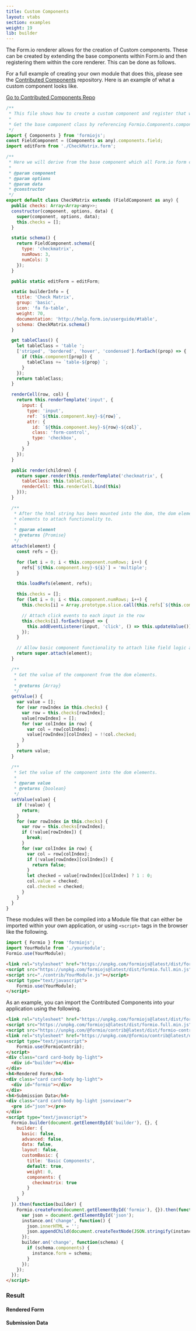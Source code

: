 ```yaml
---
title: Custom Components
layout: vtabs
section: examples
weight: 19
lib: builder
---
```

The Form.io renderer allows for the creation of Custom components. These can be created by extending the base components within Form.io and then registering them within the core renderer. This can be done as follows.

For a full example of creating your own module that does this, please see the [Contributed Components](https://github.com/formio/contrib) repository. Here is an example of what a custom component looks like.

<a class="btn btn-primary" target="_blank" href="https://github.com/formio/contrib">Go to Contributed Components Repo</a>

```js
/**
 * This file shows how to create a custom component and register that within an Angular application.
 *
 * Get the base component class by referencing Formio.Components.components map.
 */
import { Components } from 'formiojs';
const FieldComponent = (Components as any).components.field;
import editForm from './CheckMatrix.form';

/**
 * Here we will derive from the base component which all Form.io form components derive from.
 *
 * @param component
 * @param options
 * @param data
 * @constructor
 */
export default class CheckMatrix extends (FieldComponent as any) {
  public checks: Array<Array<any>>;
  constructor(component, options, data) {
    super(component, options, data);
    this.checks = [];
  }

  static schema() {
    return FieldComponent.schema({
      type: 'checkmatrix',
      numRows: 3,
      numCols: 3
    });
  }

  public static editForm = editForm;

  static builderInfo = {
    title: 'Check Matrix',
    group: 'basic',
    icon: 'fa fa-table',
    weight: 70,
    documentation: 'http://help.form.io/userguide/#table',
    schema: CheckMatrix.schema()
  }

  get tableClass() {
    let tableClass = 'table ';
    ['striped', 'bordered', 'hover', 'condensed'].forEach((prop) => {
      if (this.component[prop]) {
        tableClass += `table-${prop} `;
      }
    });
    return tableClass;
  }

  renderCell(row, col) {
    return this.renderTemplate('input', {
      input: {
        type: 'input',
        ref: `${this.component.key}-${row}`,
        attr: {
          id: `${this.component.key}-${row}-${col}`,
          class: 'form-control',
          type: 'checkbox',
        }
      }
    });
  }

  public render(children) {
    return super.render(this.renderTemplate('checkmatrix', {
      tableClass: this.tableClass,
      renderCell: this.renderCell.bind(this)
    }));
  }

  /**
   * After the html string has been mounted into the dom, the dom element is returned here. Use refs to find specific
   * elements to attach functionality to.
   *
   * @param element
   * @returns {Promise}
   */
  attach(element) {
    const refs = {};

    for (let i = 0; i < this.component.numRows; i++) {
      refs[`${this.component.key}-${i}`] = 'multiple';
    }

    this.loadRefs(element, refs);

    this.checks = [];
    for (let i = 0; i < this.component.numRows; i++) {
      this.checks[i] = Array.prototype.slice.call(this.refs[`${this.component.key}-${i}`], 0);

      // Attach click events to each input in the row
      this.checks[i].forEach(input => {
        this.addEventListener(input, 'click', () => this.updateValue())
      });
    }

    // Allow basic component functionality to attach like field logic and tooltips.
    return super.attach(element);
  }

  /**
   * Get the value of the component from the dom elements.
   *
   * @returns {Array}
   */
  getValue() {
    var value = [];
    for (var rowIndex in this.checks) {
      var row = this.checks[rowIndex];
      value[rowIndex] = [];
      for (var colIndex in row) {
        var col = row[colIndex];
        value[rowIndex][colIndex] = !!col.checked;
      }
    }
    return value;
  }

  /**
   * Set the value of the component into the dom elements.
   *
   * @param value
   * @returns {boolean}
   */
  setValue(value) {
    if (!value) {
      return;
    }
    for (var rowIndex in this.checks) {
      var row = this.checks[rowIndex];
      if (!value[rowIndex]) {
        break;
      }
      for (var colIndex in row) {
        var col = row[colIndex];
        if (!value[rowIndex][colIndex]) {
          return false;
        }
        let checked = value[rowIndex][colIndex] ? 1 : 0;
        col.value = checked;
        col.checked = checked;
      }
    }
  }
}
```

These modules will then be compiled into a Module file that can either be imported within your own application, or using ```<script>``` tags in the browser like the following.

```js
import { Formio } from 'formiojs';
import YourModule from './yourmodule';
Formio.use(YourModule);
```

```html
<link rel="stylesheet" href="https://unpkg.com/formiojs@latest/dist/formio.full.min.css">
<script src="https://unpkg.com/formiojs@latest/dist/formio.full.min.js"></script>
<script src="./contrib/YourModule.js"></script>
<script type="text/javascript">
    Formio.use(YourModule);
</script>
```

As an example, you can import the Contributed Components into your application using the following.

```html
<link rel="stylesheet" href="https://unpkg.com/formiojs@latest/dist/formio.full.min.css">
<script src="https://unpkg.com/formiojs@latest/dist/formio.full.min.js"></script>
<script src="https://unpkg.com/@formio/contrib@latest/dist/formio-contrib.min.js"></script>
<link rel="stylesheet" href="https://unpkg.com/@formio/contrib@latest/dist/formio-contrib.css">
<script type="text/javascript">
    Formio.use(FormioContrib);
</script>
<div class="card card-body bg-light">
  <div id="builder"></div>
</div>
<h4>Rendered Form</h4>
<div class="card card-body bg-light">
  <div id="formio"></div>
</div>
<h4>Submission Data</h4>
<div class="card card-body bg-light jsonviewer">
  <pre id="json"></pre>
</div>
<script type="text/javascript">
  Formio.builder(document.getElementById('builder'), {}, {
    builder: {
      basic: false,
      advanced: false,
      data: false,
      layout: false,
      customBasic: {
        title: 'Basic Components',
        default: true,
        weight: 0,
        components: {
          checkmatrix: true
        }
      }
    }
  }).then(function(builder) {
    Formio.createForm(document.getElementById('formio'), {}).then(function(instance) {
      var json = document.getElementById('json');
      instance.on('change', function() {
        json.innerHTML = '';
        json.appendChild(document.createTextNode(JSON.stringify(instance.submission, null, 4)));
      });
      builder.on('change', function(schema) {
        if (schema.components) {
          instance.form = schema;
        }
      });
    });
  });
</script>
```

<h3>Result</h3>
<script src="https://unpkg.com/@formio/contrib@latest/dist/formio-contrib.min.js"></script>
<link rel="stylesheet" href="https://unpkg.com/@formio/contrib@latest/dist/formio-contrib.css">
<script type="text/javascript">
    Formio.use(FormioContrib);
</script>
<div class="card card-body bg-light">
  <div id="builder"></div>
</div>
<h4>Rendered Form</h4>
<div class="card card-body bg-light">
  <div id="formio"></div>
</div>
<h4>Submission Data</h4>
<div class="card card-body bg-light jsonviewer">
  <pre id="json"></pre>
</div>
<script type="text/javascript">
  Formio.builder(document.getElementById('builder'), {}, {
    builder: {
      basic: false,
      advanced: false,
      data: false,
      layout: false,
      customBasic: {
        title: 'Basic Components',
        default: true,
        weight: 0,
        components: {
          checkmatrix: true
        }
      }
    }
  }).then(function(builder) {
    Formio.createForm(document.getElementById('formio'), {}).then(function(instance) {
      var json = document.getElementById('json');
      instance.on('change', function() {
        json.innerHTML = '';
        json.appendChild(document.createTextNode(JSON.stringify(instance.submission, null, 4)));
      });
      builder.on('change', function(schema) {
        if (schema.components) {
          instance.form = schema;
        }
      });
    });
  });
</script>
